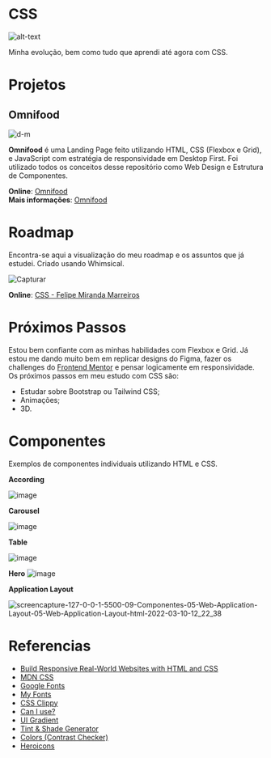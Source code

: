 # CSS

![alt-text](https://webdeverguide.com/wp-content/uploads/2021/06/how-to-center-align-items-in-css.png)

Minha evolução, bem como tudo que aprendi até agora com CSS.

# Projetos

## Omnifood
![d-m](https://user-images.githubusercontent.com/91689754/147513026-386163e3-605e-47b2-a1b8-6127a0b31dda.png)

<p><strong>Omnifood</strong> é uma Landing Page feito utilizando HTML, CSS (Flexbox e Grid), e JavaScript com estratégia de responsividade em Desktop First. Foi utilizado todos os conceitos desse repositório como Web Design e Estrutura de Componentes.</p>


<strong>Online</strong>: <a href="https://omnifood-fmm.netlify.app/" target="_blank">Omnifood</a> <br>
<strong>Mais informações</strong>: <a href="https://github.com/felipe-miranda-marreiros/Omnifood" target="_blank">Omnifood</a>

# Roadmap

Encontra-se aqui a visualização do meu roadmap e os assuntos que já estudei. Criado usando Whimsical.

![Capturar](https://user-images.githubusercontent.com/91689754/147827226-2bbd236c-9d4f-44f2-aedc-38f0b3b568cb.PNG)

<strong>Online</strong>: <a href="https://whimsical.com/css-felipe-miranda-marreiros-8JeEMMaGxNR6ZpCKrViRuB" target="_blank">CSS - Felipe Miranda Marreiros</a>

# Próximos Passos

Estou bem confiante com as minhas habilidades com Flexbox e Grid. Já estou me dando muito bem em replicar designs do Figma, fazer os challenges do <a href="https://www.frontendmentor.io/profile/felipe-miranda-marreiros" target="_blank">Frontend Mentor</a> e pensar logicamente em responsividade. Os próximos passos em meu estudo com CSS são:

<ul>
  <li>Estudar sobre Bootstrap ou Tailwind CSS;</li>
  <li>Animações;</li>
  <li>3D.</li>
</ul>

# Componentes

Exemplos de componentes individuais utilizando HTML e CSS.

**According**

![image](https://user-images.githubusercontent.com/91689754/157692948-8bb99b4d-539d-4dc8-ad1e-fee0590843f7.png)

**Carousel**

![image](https://user-images.githubusercontent.com/91689754/157693260-9fc606ee-6966-4a93-ac31-341999d059db.png)

**Table**

![image](https://user-images.githubusercontent.com/91689754/157693478-61944c2b-0966-4f33-917f-7a0dda8980c0.png)

**Hero**
![image](https://user-images.githubusercontent.com/91689754/157693816-b372b58b-1354-4420-b020-3ee5772f7404.png)

**Application Layout**

![screencapture-127-0-0-1-5500-09-Componentes-05-Web-Application-Layout-05-Web-Application-Layout-html-2022-03-10-12_22_38](https://user-images.githubusercontent.com/91689754/157694164-b288f68d-9409-4aa5-9ce7-1ee953cec76d.png)


# Referencias

<ul>
  <li><a href="https://www.udemy.com/course/design-and-develop-a-killer-website-with-html5-and-css3/" target="_blank">Build Responsive Real-World Websites with HTML and CSS</a></li>
  <li><a href="https://developer.mozilla.org/en-US/docs/Web/CSS" target="_blank">MDN CSS</a></li>
  <li><a href="https://fonts.google.com/" target="_blank">Google Fonts</a></li>
  <li><a href="https://www.myfonts.com/" target="_blank">My Fonts</a></li>
  <li><a href="https://bennettfeely.com/clippy/" target="_blank">CSS Clippy</a></li>
  <li><a href="https://caniuse.com/" target="_blank">Can I use?</a></li>
  <li><a href="https://uigradients.com/#RoseColoredLenses" target="_blank">UI Gradient</a></li>
  <li><a href="https://maketintsandshades.com/" target="_blank">Tint & Shade Generator</a></li>
  <li><a href="https://coolors.co/" target="_blank">Colors (Contrast Checker)</a></li>
  <li><a href="https://heroicons.com/" target="_blank">Heroicons</a></li>
</ul>
